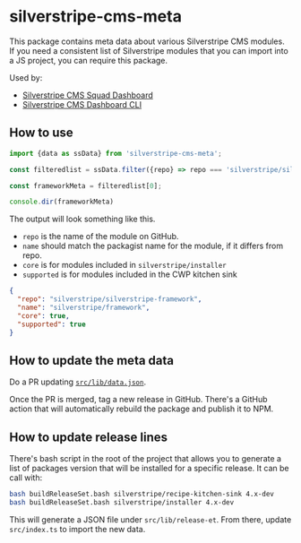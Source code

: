 # silverstripe-cms-meta

This package contains meta data about various Silverstripe CMS modules. If you need a consistent list of Silverstripe modules that you can import into a JS project, you can require this package.

Used by:

- [Silverstripe CMS Squad Dashboard](https://github.com/maxime-rainville/travis-dashboard)
- [Silverstripe CMS Dashboard CLI](https://github.com/maxime-rainville/silverstripe-cms-dashboard)

## How to use

```ts
import {data as ssData} from 'silverstripe-cms-meta';

const filteredlist = ssData.filter({repo} => repo === 'silverstripe/silverstripe-framework');

const frameworkMeta = filteredlist[0];

console.dir(frameworkMeta)
```

The output will look something like this.

- `repo` is the name of the module on GitHub.
- `name` should match the packagist name for the module, if it differs from repo.
- `core` is for modules included in `silverstripe/installer`
- `supported` is for modules included in the CWP kitchen sink

```json
{
  "repo": "silverstripe/silverstripe-framework",
  "name": "silverstripe/framework",
  "core": true,
  "supported": true
}
```

## How to update the meta data

Do a PR updating [`src/lib/data.json`](https://github.com/maxime-rainville/silverstripe-cms-meta/blob/master/src/lib/data.json).

Once the PR is merged, tag a new release in GitHub. There's a GitHub action that will automatically rebuild the package and publish it to NPM.

## How to update release lines

There's bash script in the root of the project that allows you to generate a list of packages version that will be installed for a specific release. It can be call with:

```bash
bash buildReleaseSet.bash silverstripe/recipe-kitchen-sink 4.x-dev
bash buildReleaseSet.bash silverstripe/installer 4.x-dev
```

This will generate a JSON file under `src/lib/release-et`. From there, update `src/index.ts` to import the new data.
